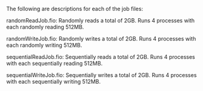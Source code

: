 The following are descriptions for each of the job files:

randomReadJob.fio: Randomly reads a total of 2GB. Runs 4 processes with each randomly reading 512MB.

randomWriteJob.fio: Randomly writes a total of 2GB. Runs 4 processes with each randomly writing 512MB.

sequentialReadJob.fio: Sequentially reads a total of 2GB. Runs 4 processes with each sequentially reading 512MB.	

sequentialWriteJob.fio: Sequentially writes a total of 2GB. Runs 4 processes with each sequentially writing 512MB.
